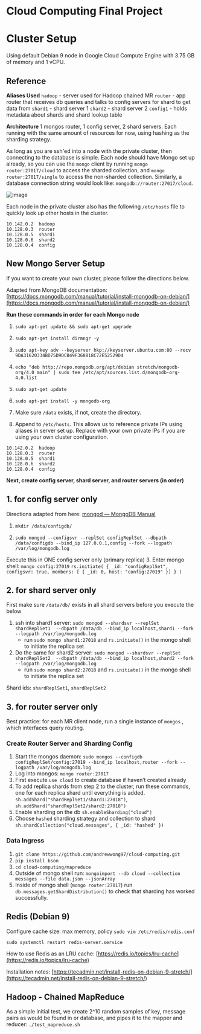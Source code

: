 # Cloud Computing Final Project


# Cluster Setup

Using default Debian 9 node in Google Cloud Compute Engine with 3.75 GB of memory and 1 vCPU. 

## Reference
**Aliases Used**
`hadoop` - server used for Hadoop chained MR
`router` - app router that receives db queries and talks to config servers for shard to get data from 
`shard1` - shard server 1
`shard2` - shard server 2
`config1` - holds metadata about shards and shard lookup table

**Architecture**
1 mongos router, 1 config server, 2 shard servers. Each running with the same amount of resources for now, using hashing as the sharding strategy.

As long as you are ssh'ed into a node with the private cluster, then connecting to the database is simple. Each node should have Mongo set up already, so you can use the `mongo` client by running `mongo router:27017/cloud` to access the sharded collection, and `mongo router:27017/single` to access the non-sharded collection. Similarly, a database connection string would look like: `mongodb://router:27017/cloud`. 

![image](https://user-images.githubusercontent.com/7339169/56473300-2f3cbf80-6437-11e9-811f-ce7a4fc50ef5.png)

Each node in the private cluster also has the following `/etc/hosts` file to quickly look up other hosts in the cluster.
```
10.142.0.2	hadoop
10.128.0.3	router
10.128.0.5	shard1
10.128.0.6	shard2
10.128.0.4	config
```


## New Mongo Server Setup
If you want to create your own cluster, please follow the directions below. 

Adapted from MongoDB documentation: [https://docs.mongodb.com/manual/tutorial/install-mongodb-on-debian/](https://docs.mongodb.com/manual/tutorial/install-mongodb-on-debian/) 

**Run these commands in order for each Mongo node**
1. `sudo apt-get update && sudo apt-get upgrade` 
2. `sudo apt-get install dirmngr -y`
3. `sudo apt-key adv --keyserver hkp://keyserver.ubuntu.com:80 --recv 9DA31620334BD75D9DCB49F368818C72E52529D4`
4. `echo "deb http://repo.mongodb.org/apt/debian stretch/mongodb-org/4.0 main" | sudo tee /etc/apt/sources.list.d/mongodb-org-4.0.list`
5. `sudo apt-get update`
6. `sudo apt-get install -y mongodb-org`
7. Make sure `/data` exists, if not, create the directory.

7. Append to `/etc/hosts`. This allows us to reference private IPs using aliases in server set up. Replace with your own private IPs if you are using your own cluster configuration.
```
10.142.0.2	hadoop
10.128.0.3	router
10.128.0.5	shard1
10.128.0.6	shard2
10.128.0.4	config
```

**Next, create config server, shard server, and router servers (in order)**

## 1. for config server only

Directions adapted from here: [mongod — MongoDB Manual](https://docs.mongodb.com/manual/reference/program/mongod/#sharded-cluster-options)

1. `mkdir /data/configdb/`

2. `sudo mongod --configsvr --replSet configReplSet --dbpath /data/configdb --bind_ip 127.0.0.1,config --fork --logpath /var/log/mongodb.log`

Execute this in ONE config server only (primary replica)
3. Enter mongo shell: `mongo config:27019`
`rs.initiate( { _id: "configReplSet", configsvr: true, members: [ { _id: 0, host: "config:27019" }] } )`

## 2. for shard server only

First make sure `/data/db/` exists in all shard servers before you execute the below
1. ssh into shard1 server: `sudo mongod --shardsvr --replSet shardReplSet1  --dbpath /data/db --bind_ip localhost,shard1 --fork --logpath /var/log/mongodb.log`
	- run  `sudo mongo shard1:27018` and `rs.initiate()` in the mongo shell to initiate the replica set
2. Do the same for shard2 server: `sudo mongod --shardsvr --replSet shardReplSet2  --dbpath /data/db --bind_ip localhost,shard2 --fork --logpath /var/log/mongodb.log`
	- run  `sudo mongo shard2:27018` and `rs.initiate()` in the mongo shell to initiate the replica set

Shard ids: `shardReplSet1`,  `shardReplSet2`

## 3. for router server only
Best practice: for each MR client node, run a single instance of `mongos` , which interfaces query routing.

### Create Router Server and Sharding Config

1. Start the mongos daemon: `sudo mongos --configdb configReplSet/config:27019 --bind_ip localhost,router --fork --logpath /var/log/mongodb.log`
2. Log into mongos: `mongo router:27017`
3. First execute `use cloud` to create database if haven’t created already
4. To add replica shards from step 2 to the cluster, run these commands, one for each replica shard until everything is added.  `sh.addShard("shardReplSet1/shard1:27018")`, `sh.addShard("shardReplSet2/shard2:27018")`
5. Enable sharding on the db `sh.enableSharding("cloud")`
6. Choose `hashed` sharding strategy and collection to shard `sh.shardCollection("cloud.messages", { _id: "hashed" })`

### Data Ingress
1. `git clone https://github.com/andrewwong97/cloud-computing.git`
2. `pip install bson`
3. `cd cloud-computing/mapreduce`
4. Outside of mongo shell run: `mongoimport --db cloud --collection messages --file data.json --jsonArray`
5. Inside of mongo shell (`mongo router:27017`) run `db.messages.getShardDistribution()` to check that sharding has worked successfully.


## Redis (Debian 9)
Configure cache size: max memory, policy
`sudo vim /etc/redis/redis.conf`

`sudo systemctl restart redis-server.service`

How to use Redis as an LRU cache:   [https://redis.io/topics/lru-cache](https://redis.io/topics/lru-cache) 

Installation notes:   [https://tecadmin.net/install-redis-on-debian-9-stretch/](https://tecadmin.net/install-redis-on-debian-9-stretch/) 

## Hadoop - Chained MapReduce
As a simple initial test, we create 2^10 random samples of key, message pairs as would be found in or database, and pipes it to the mapper and reducer: `./test_mapreduce.sh`
